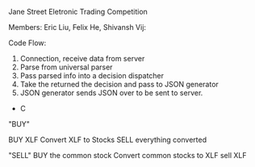 Jane Street Eletronic Trading Competition


Members: Eric Liu, Felix He, Shivansh Vij:


Code Flow:

1. Connection, receive data from server
2. Parse from universal parser
3. Pass parsed info into a decision dispatcher
4. Take the returned the decision and pass to JSON generator
5. JSON generator sends JSON over to be sent to server. 
- C



"BUY"

BUY XLF
Convert XLF to Stocks
SELL everything converted



"SELL"
BUY the common stock
Convert common stocks to XLF
sell XLF